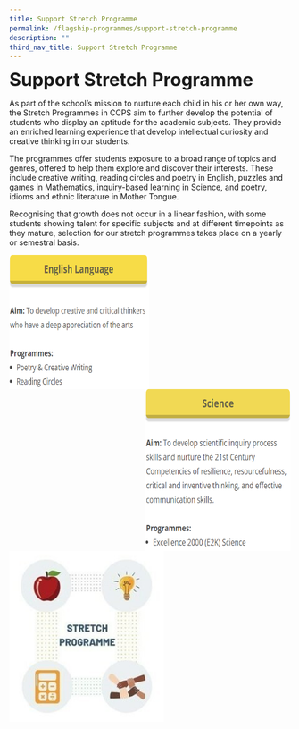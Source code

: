 ```yaml
---
title: Support Stretch Programme
permalink: /flagship-programmes/support-stretch-programme
description: ""
third_nav_title: Support Stretch Programme
---
```


**<font size=6>Support Stretch Programme</font>**

As part of the school’s mission to nurture each child in his or her own way, the Stretch Programmes in CCPS aim to further develop the potential of students who display an aptitude for the academic subjects. They provide an enriched learning experience that develop intellectual curiosity and creative thinking in our students.  
  
The programmes offer students exposure to a broad range of topics and genres, offered to help them explore and discover their interests. These include creative writing, reading circles and poetry in English, puzzles and games in Mathematics, inquiry-based learning in Science, and poetry, idioms and ethnic literature in Mother Tongue.  
  
Recognising that growth does not occur in a linear fashion, with some students showing talent for specific subjects and at different timepoints as they mature, selection for our stretch programmes takes place on a yearly or semestral basis.

<img src="/images/Flagship%20Programmes/English%20Language.png" style="width:250px;height:240px;margin-right:15px;" align = "left">

<img src="/images/Flagship%20Programmes/Science.png" style="width:260px;height:290px;margin-left:15px;" align = "right">


<img src="/images/Flagship%20Programmes/Stretch%20Programme%20-%20Copy.jpg"  
     style="width:55%">
